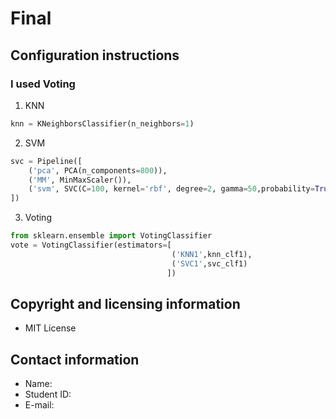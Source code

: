 # Final
## Configuration instructions
### I used Voting
1. KNN
```python
knn = KNeighborsClassifier(n_neighbors=1)
```
2. SVM
```python
svc = Pipeline([
    ('pca', PCA(n_components=800)),
    ('MM', MinMaxScaler()),
    ('svm', SVC(C=100, kernel='rbf', degree=2, gamma=50,probability=True, random_state=42))
])
```


3. Voting
```python
from sklearn.ensemble import VotingClassifier
vote = VotingClassifier(estimators=[
                                    ('KNN1',knn_clf1),
                                    ('SVC1',svc_clf1)
                                   ])
```

## Copyright and licensing information
- MIT License


## Contact information
- Name: 
- Student ID: 
- E-mail: 
